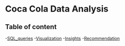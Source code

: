 # Coca Cola Data Analysis



## Table of content

-[SQL_queries](#SQL_queries) 
-[Visualization](#Visualization)
-[Insights](#Insights)
-[Recommendation](#Recommendation)
